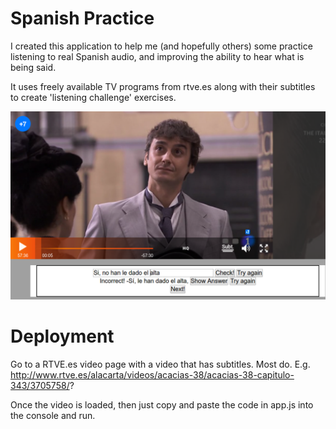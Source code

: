 # Spanish Practice

I created this application to help me (and hopefully others) some practice listening to real Spanish audio, and improving the ability to hear what is being said.

It uses freely available TV programs from rtve.es along with their subtitles to create 'listening challenge' exercises.

![Screenshot showing the app](screenshot.png?raw=true "What it looks like")

# Deployment

Go to a RTVE.es video page with a video that has subtitles. Most do. E.g. http://www.rtve.es/alacarta/videos/acacias-38/acacias-38-capitulo-343/3705758/?

Once the video is loaded, then just copy and paste the code in app.js into the console and run.



